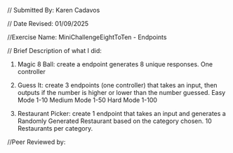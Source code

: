// Submitted By: Karen Cadavos

// Date Revised: 01/09/2025

//Exercise Name: MiniChallengeEightToTen - Endpoints

// Brief Description of what I did:

1. Magic 8 Ball: create a endpoint generates 8 unique responses. One controller

2. Guess It: create 3 endpoints (one controller) that takes an input, then outputs if the number is higher or lower than the number guessed.
   Easy Mode 1-10
   Medium Mode 1-50
   Hard Mode 1-100

3. Restaurant Picker: create 1 endpoint that takes an input and generates a Randomly Generated Restaurant based on the category chosen. 10 Restaurants per category.

//Peer Reviewed by:

